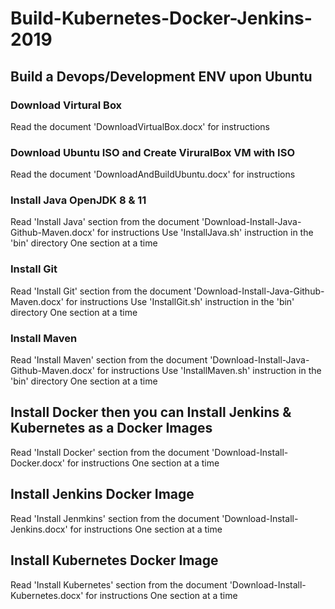 # Build-Kubernetes-Docker-Jenkins-2019
## Build a Devops/Development ENV upon Ubuntu


### Download Virtural Box
Read the document 'DownloadVirtualBox.docx' for instructions

### Download Ubuntu ISO and Create ViruralBox VM with ISO
Read the document 'DownloadAndBuildUbuntu.docx'  for instructions

### Install Java OpenJDK 8 & 11
Read 'Install Java' section from the document 'Download-Install-Java-Github-Maven.docx'  for instructions
Use 'InstallJava.sh' instruction in the 'bin' directory
One section at a time

### Install Git
Read 'Install Git' section from the document 'Download-Install-Java-Github-Maven.docx'  for instructions
Use 'InstallGit.sh' instruction in the 'bin' directory
One section at a time

### Install Maven
Read 'Install Maven' section from the document 'Download-Install-Java-Github-Maven.docx'  for instructions
Use 'InstallMaven.sh' instruction in the 'bin' directory
One section at a time

## Install Docker then you can Install Jenkins & Kubernetes as a Docker Images
Read 'Install Docker' section from the document 'Download-Install-Docker.docx'  for instructions
One section at a time

## Install Jenkins Docker Image
Read 'Install Jenmkins' section from the document 'Download-Install-Jenkins.docx'  for instructions
One section at a time

## Install Kubernetes Docker Image
Read 'Install Kubernetes' section from the document 'Download-Install-Kubernetes.docx'  for instructions
One section at a time
